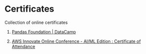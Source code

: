 # Certificates
Collection of online certificates

1. [Pandas Foundation | DataCamp](https://www.datacamp.com/statement-of-accomplishment/course/cbfa5d9e55822bb0766ab866a4dde1c79e7509fa)

2. [AWS Innovate Online Conference - AI/ML Edition : Certificate of Attendance](https://drive.google.com/open?id=1tIMKDhCth63rFkicrPAUu0vQA3Zudx4C)
